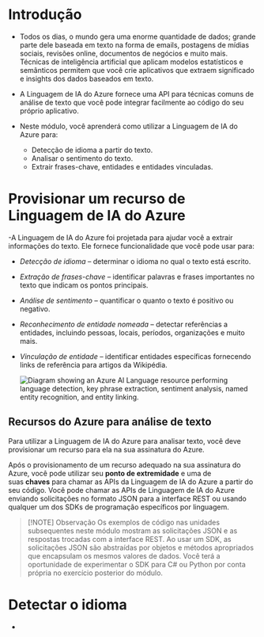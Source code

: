 # Introdução
- Todos os dias, o mundo gera uma enorme quantidade de dados; grande parte dele baseada em texto na forma de emails, postagens de mídias sociais, revisões online, documentos de negócios e muito mais. Técnicas de inteligência artificial que aplicam modelos estatísticos e semânticos permitem que você crie aplicativos que extraem significado e insights dos dados baseados em texto.

- A Linguagem de IA do Azure fornece uma API para técnicas comuns de análise de texto que você pode integrar facilmente ao código do seu próprio aplicativo.

- Neste módulo, você aprenderá como utilizar a Linguagem de IA do Azure para:
	- Detecção de idioma a partir do texto.
	- Analisar o sentimento do texto.
	- Extrair frases-chave, entidades e entidades vinculadas.

# Provisionar um recurso de Linguagem de IA do Azure
-A Linguagem de IA do Azure foi projetada para ajudar você a extrair informações do texto. Ele fornece funcionalidade que você pode usar para:

- _Detecção de idioma_ – determinar o idioma no qual o texto está escrito.
    
- _Extração de frases-chave_ – identificar palavras e frases importantes no texto que indicam os pontos principais.
    
- _Análise de sentimento_ – quantificar o quanto o texto é positivo ou negativo.
    
- _Reconhecimento de entidade nomeada_ – detectar referências a entidades, incluindo pessoas, locais, períodos, organizações e muito mais.
    
- _Vinculação de entidade_ – identificar entidades específicas fornecendo links de referência para artigos da Wikipédia.
    
    ![Diagram showing an Azure AI Language resource performing language detection, key phrase extraction, sentiment analysis, named entity recognition, and entity linking.](https://learn.microsoft.com/pt-br/training/wwl-data-ai/analyze-text-ai-language/media/text-analytics-resource.png)
    

## Recursos do Azure para análise de texto
Para utilizar a Linguagem de IA do Azure para analisar texto, você deve provisionar um recurso para ela na sua assinatura do Azure.

Após o provisionamento de um recurso adequado na sua assinatura do Azure, você pode utilizar seu **ponto de extremidade** e uma de suas **chaves** para chamar as APIs da Linguagem de IA do Azure a partir do seu código. Você pode chamar as APIs de Linguagem de IA do Azure enviando solicitações no formato JSON para a interface REST ou usando qualquer um dos SDKs de programação específicos por linguagem.

>[!NOTE] Observação
>Os exemplos de código nas unidades subsequentes neste módulo mostram as solicitações JSON e as respostas trocadas com a interface REST. Ao usar um SDK, as solicitações JSON são abstraídas por objetos e métodos apropriados que encapsulam os mesmos valores de dados. Você terá a oportunidade de experimentar o SDK para C# ou Python por conta própria no exercício posterior do módulo.

# Detectar o idioma
- 
